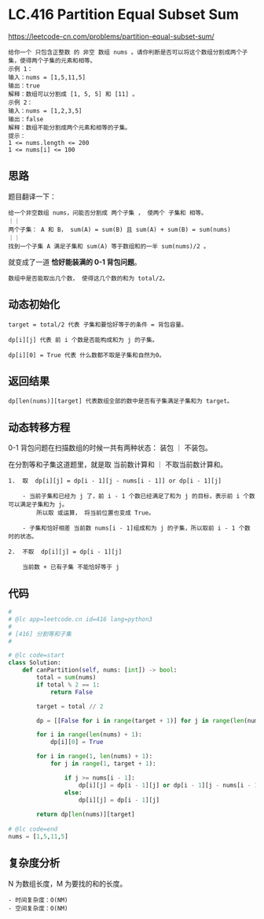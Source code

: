 LC.416 Partition Equal Subset Sum
====
https://leetcode-cn.com/problems/partition-equal-subset-sum/

    给你一个 只包含正整数 的 非空 数组 nums 。请你判断是否可以将这个数组分割成两个子集，使得两个子集的元素和相等。
    示例 1：
    输入：nums = [1,5,11,5]
    输出：true
    解释：数组可以分割成 [1, 5, 5] 和 [11] 。
    示例 2：
    输入：nums = [1,2,3,5]
    输出：false
    解释：数组不能分割成两个元素和相等的子集。
    提示：
    1 <= nums.length <= 200
    1 <= nums[i] <= 100

## 思路

题目翻译一下：

    给一个非空数组 nums，问能否分割成 两个子集 ， 使两个 子集和 相等。  
    ｜｜
    两个子集： A 和 B， sum(A) = sum(B) 且 sum(A) + sum(B) = sum(nums)  
    ｜｜
    找到一个子集 A 满足子集和 sum(A) 等于数组和的一半 sum(nums)/2 。  

就变成了一道 **恰好能装满的 0-1 背包问题**。

    数组中是否能取出几个数， 使得这几个数的和为 total/2。

## 动态初始化
    target = total/2 代表 子集和要恰好等于的条件 = 背包容量。
    
    dp[i][j] 代表 前 i 个数是否能构成和为 j 的子集。
    
    dp[i][0] = True 代表 什么数都不取是子集和自然为0。

## 返回结果
    dp[len(nums)][target] 代表数组全部的数中是否有子集满足子集和为 target。

## 动态转移方程
0-1 背包问题在扫描数组的时候一共有两种状态： 装包 ｜ 不装包。

在分割等和子集这道题里，就是取 当前数计算和 ｜ 不取当前数计算和。

    1.  取  dp[i][j] = dp[i - 1][j - nums[i - 1]] or dp[i - 1][j]
    
        - 当前子集和已经为 j 了，前 i - 1 个数已经满足了和为 j 的目标，表示前 i 个数可以满足子集和为 j。
            所以取 或运算， 将当前位置也变成 True。
            
        - 子集和恰好相差 当前数 nums[i - 1]组成和为 j 的子集，所以取前 i - 1 个数时的状态。
               
    2.  不取  dp[i][j] = dp[i - 1][j]
    
        当前数 + 已有子集 不能恰好等于 j
## 代码
```python
#
# @lc app=leetcode.cn id=416 lang=python3
#
# [416] 分割等和子集
#

# @lc code=start
class Solution:
    def canPartition(self, nums: [int]) -> bool:
        total = sum(nums)
        if total % 2 == 1:
            return False

        target = total // 2

        dp = [[False for i in range(target + 1)] for j in range(len(nums) + 1)]

        for i in range(len(nums) + 1):
            dp[i][0] = True

        for i in range(1, len(nums) + 1):
            for j in range(1, target + 1):

                if j >= nums[i - 1]:
                    dp[i][j] = dp[i - 1][j] or dp[i - 1][j - nums[i - 1]]
                else:
                    dp[i][j] = dp[i - 1][j]
        
        return dp[len(nums)][target]
        
# @lc code=end
nums = [1,5,11,5]
```

## 复杂度分析
N 为数组长度，M 为要找的和的长度。

    - 时间复杂度：O(NM)
    - 空间复杂度：O(NM)
